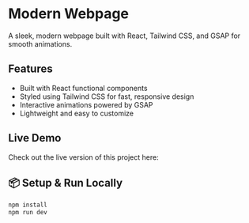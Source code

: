 # Modern Webpage

A sleek, modern webpage built with React, Tailwind CSS, and GSAP for smooth animations.

## Features

- Built with React functional components
- Styled using Tailwind CSS for fast, responsive design
- Interactive animations powered by GSAP
- Lightweight and easy to customize

## Live Demo

Check out the live version of this project here:  


## 📦 Setup & Run Locally

```bash
npm install
npm run dev
